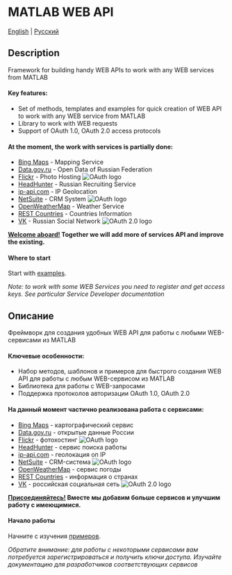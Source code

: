 # MATLAB WEB API
[English](#description) | [Русский](#Описание)

## Description
Framework for building handy WEB APIs to work with any WEB services from MATLAB
#### Key features:
* Set of methods, templates and examples for quick creation of WEB API to work with any WEB service from MATLAB
* Library to work with WEB requests
* Support of OAuth 1.0, OAuth 2.0 access protocols
#### At the moment, the work with services is partially done:
* [Bing Maps](https://www.bing.com/maps) - Mapping Service
* [Data.gov.ru](http://data.gov.ru/) - Open Data of Russian Federation
* [Flickr](http://flickr.com/) - Photo Hosting ![OAuth logo](https://upload.wikimedia.org/wikipedia/commons/thumb/d/d2/Oauth_logo.svg/16px-Oauth_logo.svg.png "OAuth 1.0")
* [HeadHunter](http://hh.com/) - Russian Recruiting Service
* [ip-api.com](http://ip-api.com) - IP Geolocation
* [NetSuite](http://www.netsuite.com/portal/home.shtml) - CRM System ![OAuth logo](https://upload.wikimedia.org/wikipedia/commons/thumb/d/d2/Oauth_logo.svg/16px-Oauth_logo.svg.png "OAuth 1.0")
* [OpenWeatherMap](https://openweathermap.org/) - Weather Service
* [REST Countries](http://restcountries.eu) - Countries Information
* [VK](https://vk.com/) - Russian Social Network ![OAuth 2.0 logo](https://cdn-images-1.medium.com/max/16/0*QWNG5EAnPSaUSAHH.png "OAuth 2.0")

**[Welcome aboard!](https://git-scm.com/book/en/v2/GitHub-Contributing-to-a-Project) Together we will add more of services API and improve the existing.**

#### Where to start
Start with [examples](/examples).

*Note: to work with some WEB Services you need to register and get access keys. See particular Service Developer documentation*


## Описание
Фреймворк для создания удобных WEB API для работы с любыми WEB-сервисами из MATLAB
#### Ключевые особенности:
* Набор методов, шаблонов и примеров для быстрого создания WEB API для работы с любым WEB-сервисом из MATLAB
* Библиотека для работы с WEB-запросами
* Поддержка протоколов авторизации OAuth 1.0, OAuth 2.0
#### На данный момент частично реализована работа с сервисами:
* [Bing Maps](https://www.bing.com/maps) - картографический сервис
* [Data.gov.ru](http://data.gov.ru/) - открытые данные России
* [Flickr](http://flickr.com/) - фотохостинг ![OAuth logo](https://upload.wikimedia.org/wikipedia/commons/thumb/d/d2/Oauth_logo.svg/16px-Oauth_logo.svg.png "OAuth 1.0")
* [HeadHunter](http://hh.com/) - сервис поиска работы
* [ip-api.com](http://ip-api.com) - геолокация оп IP
* [NetSuite](http://www.netsuite.com/portal/home.shtml) - CRM-система ![OAuth logo](https://upload.wikimedia.org/wikipedia/commons/thumb/d/d2/Oauth_logo.svg/16px-Oauth_logo.svg.png "OAuth 1.0")
* [OpenWeatherMap](https://openweathermap.org/) - сервис погоды
* [REST Countries](http://restcountries.eu) - информация о странах
* [VK](https://vk.com/) - российская социальная сеть ![OAuth 2.0 logo](https://cdn-images-1.medium.com/max/16/0*QWNG5EAnPSaUSAHH.png "OAuth 2.0")

**[Присоединяйтесь!](https://git-scm.com/book/ru/v2/GitHub-Внесение-собственного-вклада-в-проекты) Вместе мы добавим больше сервисов и улучшим работу с имеющимися.**

#### Начало работы
Начните с изучения [примеров](/examples).

*Обратите внимание: для работы с некоторыми сервисами вам потребуется зарегистрироваться и получить ключи доступа. Изучайте документацию для разработчиков соответствующих сервисов*
